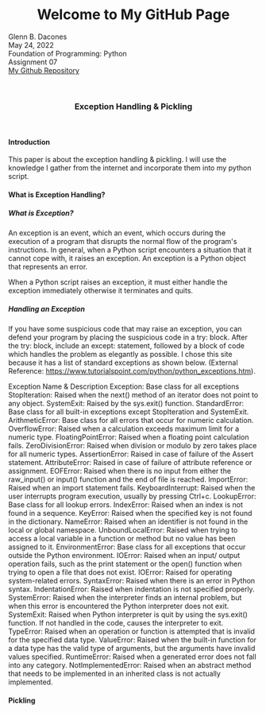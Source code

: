 <h1 align = "center"> Welcome to My GitHub Page</h1>

Glenn B. Dacones  
May 24, 2022  
Foundation of Programming: Python  
Assignment 07  
[My Github Repository](https://github.com/uwpce-Dgbjccd05/IntroToProg-Python-Mod07)

<br/>
<h3 align = "center">Exception Handling & Pickling</h3>
<br/>

#### Introduction
This paper is about the exception handling & pickling. I will use the knowledge I gather from the internet and incorporate them into my python script.

#### What is Exception Handling?
##### What is Exception?
An exception is an event,  which  an event, which occurs during the execution of a program that disrupts the normal flow of the program's instructions. In general, when a Python script encounters a situation that it cannot cope with, it raises an exception. An exception is a Python object that represents an error.

When a Python script raises an exception, it must either handle the exception immediately otherwise it terminates and quits.

##### Handling an Exception
If you have some suspicious code that may raise an exception, you can defend your program by placing the suspicious code in a try: block. After the try: block, include an except: statement, followed by a block of code which handles the problem as elegantly as possible. I chose this site because it has a list of standard exceptions as shown below. (External Reference: https://www.tutorialspoint.com/python/python_exceptions.htm).

Exception Name & Description
Exception: Base class for all exceptions
StopIteration: Raised when the next() method of an iterator does not point to any object.
SystemExit: Raised by the sys.exit() function.
StandardError: Base class for all built-in exceptions except StopIteration and SystemExit.
ArithmeticError: Base class for all errors that occur for numeric calculation.
OverflowError: Raised when a calculation exceeds maximum limit for a numeric type.
FloatingPointError: Raised when a floating point calculation fails.
ZeroDivisionError: Raised when division or modulo by zero takes place for all numeric types.
AssertionError: Raised in case of failure of the Assert statement.
AttributeError: Raised in case of failure of attribute reference or assignment.
EOFError: Raised when there is no input from either the raw_input() or input() function and the end of file is reached.
ImportError: Raised when an import statement fails.
KeyboardInterrupt: Raised when the user interrupts program execution, usually by pressing Ctrl+c.
LookupError: Base class for all lookup errors.
IndexError: Raised when an index is not found in a sequence.
KeyError: Raised when the specified key is not found in the dictionary.
NameError: Raised when an identifier is not found in the local or global namespace.
UnboundLocalError: Raised when trying to access a local variable in a function or method but no value has been assigned to it.
EnvironmentError: Base class for all exceptions that occur outside the Python environment.
IOError: Raised when an input/ output operation fails, such as the print statement or the open() function when trying to open a file that does not exist.
IOError: Raised for operating system-related errors.
SyntaxError: Raised when there is an error in Python syntax.
IndentationError: Raised when indentation is not specified properly.
SystemError: Raised when the interpreter finds an internal problem, but when this error is encountered the Python interpreter does not exit.
SystemExit: Raised when Python interpreter is quit by using the sys.exit() function. If not handled in the code, causes the interpreter to exit.
TypeError: Raised when an operation or function is attempted that is invalid for the specified data type.
ValueError: Raised when the built-in function for a data type has the valid type of arguments, but the arguments have invalid values specified.
RuntimeError: Raised when a generated error does not fall into any category.
NotImplementedError: Raised when an abstract method that needs to be implemented in an inherited class is not actually implemented.


#### Pickling
 

